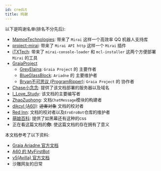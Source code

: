```yaml
---
id: credit
title: 鸣谢
---
```


以下是鸣谢名单(排名不分先后):
- [MamoeTechnologies](https://github.com/mamoe): 带来了 `Mirai` 这样一个高效率 QQ 机器人支持库
- [project-mirai](https://github.com/project-mirai): 带来了 `Mirai API http` 这样一个 `Mirai` 插件
- [iTXTech](https://github.com/iTXTech): 带来了 `mirai-console-loader` 和 `mcl-installer` 这两个方便部署 `Mirai` 的工具
- [GraiaProject](https://github.com/GraiaProject)
    - [GreyElaina](https://github.com/GreyElaina): `Graia Project` 的 主要作者
    - [BlueGlassBlock](https://github.com/BlueGlassBlock): `Ariadne` 的 主要维护者  
    - [Bryan不可思议 (ProgramRipper)](https://github.com/ProgramRipper): `Graia Project` 的 协作者
- [Chase小念念](https://github.com/Little-LinNian): 提供了该文档部署的服务器以及域名
- [I_Love_Study](https://github.com/I-love-study): 该文档的主要编写者  
- [ZhaoZuohong](https://github.com/ZhaoZuohong): 文档`ChatMessage`模块的构建者  
- [djkcyl (A60)](https://github.com/djkcyl): ~~迫害对象~~ 文档的校对者
- [Red lnn](https://github.com/Redlnn): 文档的校对者以及`EroEroBot`仓库的维护者
- [萌娘百科](https://zh.moegirl.org.cn/Mainpage): 提供了如<Curtain>黑幕</Curtain>还有<RubyCurtain up="RubyH">这种</RubyCurtain>的css  
- 正在看这篇文档的**你**: 使这篇文档的存在拥有了意义

本文档参考了以下资料:  
- [Graia Ariadne 官方文档](https://graia.readthedocs.io/)  
- [A60 的 MyFirstBot](https://github.com/djkcyl/myfirstbot)  
- [v5(Avilla) 官方文档](https://autumn-psi.vercel.app/docs/broadcast/basic/hello-world)  
- 沙雕网友的日常